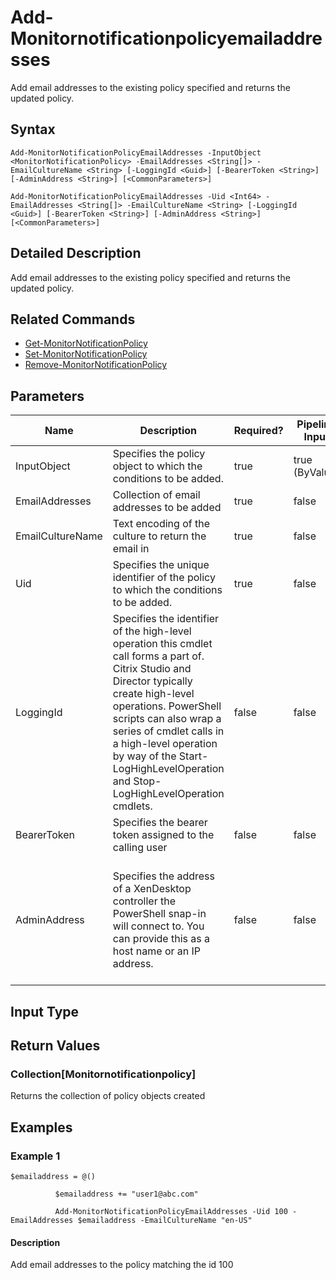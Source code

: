 ﻿
# Add-Monitornotificationpolicyemailaddresses
Add email addresses to the existing policy specified and returns the updated policy.
## Syntax
```
Add-MonitorNotificationPolicyEmailAddresses -InputObject <MonitorNotificationPolicy> -EmailAddresses <String[]> -EmailCultureName <String> [-LoggingId <Guid>] [-BearerToken <String>] [-AdminAddress <String>] [<CommonParameters>]

Add-MonitorNotificationPolicyEmailAddresses -Uid <Int64> -EmailAddresses <String[]> -EmailCultureName <String> [-LoggingId <Guid>] [-BearerToken <String>] [-AdminAddress <String>] [<CommonParameters>]
```
## Detailed Description
Add email addresses to the existing policy specified and returns the updated policy.


## Related Commands

* [Get-MonitorNotificationPolicy](./Get-MonitorNotificationPolicy/)
* [Set-MonitorNotificationPolicy](./Set-MonitorNotificationPolicy/)
* [Remove-MonitorNotificationPolicy](./Remove-MonitorNotificationPolicy/)
## Parameters
| Name   | Description | Required? | Pipeline Input | Default Value |
| --- | --- | --- | --- | --- |
| InputObject | Specifies the policy object to which the conditions to be added. | true | true (ByValue) |  |
| EmailAddresses | Collection of email addresses to be added | true | false |  |
| EmailCultureName | Text encoding of the culture to return the email in | true | false |  |
| Uid | Specifies the unique identifier of the policy to which the conditions to be added. | true | false |  |
| LoggingId | Specifies the identifier of the high-level operation this cmdlet call forms a part of. Citrix Studio and Director typically create high-level operations. PowerShell scripts can also wrap a series of cmdlet calls in a high-level operation by way of the Start-LogHighLevelOperation and Stop-LogHighLevelOperation cmdlets. | false | false |  |
| BearerToken | Specifies the bearer token assigned to the calling user | false | false |  |
| AdminAddress | Specifies the address of a XenDesktop controller the PowerShell snap-in will connect to. You can provide this as a host name or an IP address. | false | false | Localhost. Once a value is provided by any cmdlet, this value becomes the default. |

## Input Type

### 

## Return Values

### Collection\[Monitornotificationpolicy\]
Returns the collection of policy objects created
## Examples

### Example 1
```
$emailaddress = @()

          $emailaddress += "user1@abc.com"

          Add-MonitorNotificationPolicyEmailAddresses -Uid 100 -EmailAddresses $emailaddress -EmailCultureName "en-US"
```
#### Description
Add email addresses to the policy matching the id 100
